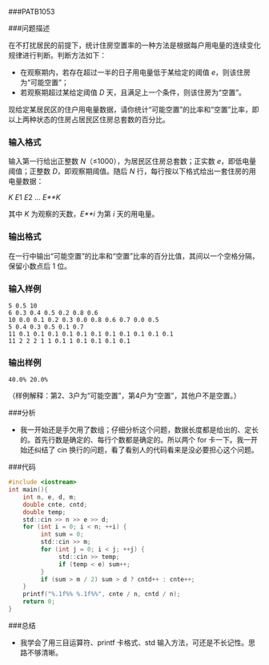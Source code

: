 ###PATB1053

###问题描述

在不打扰居民的前提下，统计住房空置率的一种方法是根据每户用电量的连续变化规律进行判断。判断方法如下：

- 在观察期内，若存在超过一半的日子用电量低于某给定的阈值 *e*，则该住房为“可能空置”；
- 若观察期超过某给定阈值 *D* 天，且满足上一个条件，则该住房为“空置”。

现给定某居民区的住户用电量数据，请你统计“可能空置”的比率和“空置”比率，即以上两种状态的住房占居民区住房总套数的百分比。

### 输入格式

输入第一行给出正整数 *N*（≤1000），为居民区住房总套数；正实数 *e*，即低电量阈值；正整数 *D*，即观察期阈值。随后 *N* 行，每行按以下格式给出一套住房的用电量数据：

*K* *E*1 *E*2 ... *E**K*

其中 *K* 为观察的天数，*E**i* 为第 *i* 天的用电量。

### 输出格式

在一行中输出“可能空置”的比率和“空置”比率的百分比值，其间以一个空格分隔，保留小数点后 1 位。

### 输入样例

```in
5 0.5 10
6 0.3 0.4 0.5 0.2 0.8 0.6
10 0.0 0.1 0.2 0.3 0.0 0.8 0.6 0.7 0.0 0.5
5 0.4 0.3 0.5 0.1 0.7
11 0.1 0.1 0.1 0.1 0.1 0.1 0.1 0.1 0.1 0.1 0.1
11 2 2 2 1 1 0.1 1 0.1 0.1 0.1 0.1
```

### 输出样例

```out
40.0% 20.0%
```

（样例解释：第2、3户为“可能空置”，第4户为“空置”，其他户不是空置。）

###分析

- 我一开始还是手欠用了数组；仔细分析这个问题，数据长度都是给出的、定长的。首先行数是确定的、每行个数都是确定的。所以两个 for 卡一下。我一开始还纠结了 cin 换行的问题，看了看别人的代码看来是没必要担心这个问题。

###代码

```c
#include <iostream>
int main(){
	int n, e, d, m;
	double cnte, cntd;
	double temp;
	std::cin >> n >> e >> d;
	for (int i = 0; i < n; ++i) {
		 int sum = 0; 
		 std::cin >> m;
		 for (int j = 0; i < j; ++j) {
		 	  std::cin >> temp;
		 	  if (temp < e) sum++;
		 }
		 if (sum > m / 2) sum > d ? cntd++ : cnte++;
	}
	printf("%.1f%% %.1f%%", cnte / n, cntd / n);
	return 0;
}
```

###总结

- 我学会了用三目运算符、printf 卡格式、std 输入方法，可还是不长记性。思路不够清晰。

